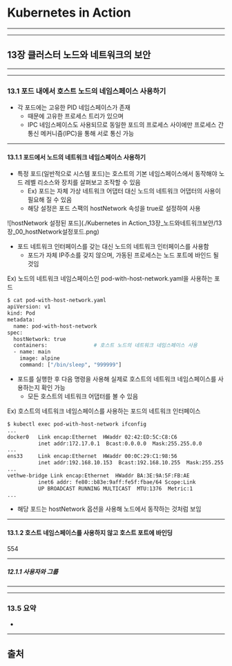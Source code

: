 # Kubernetes in Action

---
---
## 13장 클러스터 노드와 네트워크의 보안

---
---
### 13.1 포드 내에서 호스트 노드의 네임스페이스 사용하기
* 각 포드에는 고유한 PID 네임스페이스가 존재
	- 때문에 고유한 프로세스 트리가 있으며
	- IPC 네임스페이스도 사용되므로 동일한 포드의 프로세스 사이에만 프로세스 간 통신 메커니즘(IPC)을 통해 서로 통신 가능

---
#### 13.1.1 포드에서 노드의 네트워크 네임스페이스 사용하기
* 특정 포드(일반적으로 시스템 포드)는 호스트의 기본 네임스페이스에서 동작해야 노드 레벨 리소스와 장치를 살펴보고 조작할 수 있음
	- Ex) 포드는 자체 가상 네트워크 어댑터 대신 노드의 네트워크 어댑터의 사용이 필요해 질 수 있음
	- 해당 설정은 포드 스팩의 hostNetwork 속성을 true로 설정하여 사용
	
![hostNetwork 설정된 포드](./Kubernetes in Action_13장_노드와네트워크보안/13장_00_hostNetwork설정포드.png)
* 포드 네트워크 인터페이스를 갖는 대신 노드의 네트워크 인터페이스를 사용함
	- 포드가 자체 IP주소를 갖지 않으며, 가동된 프로세스는 노드 포트에 바인드 될 것임

Ex) 노드의 네트워크 네임스페이스인 pod-with-host-network.yaml을 사용하는 포드
```bash
$ cat pod-with-host-network.yaml
apiVersion: v1
kind: Pod
metadata:
  name: pod-with-host-network
spec:
  hostNetwork: true
  containers:				# 호스트 노드의 네트워크 네임스페이스 사용
  - name: main
    image: alpine
    command: ["/bin/sleep", "999999"]
```
* 포드를 실행한 후 다음 명령을 사용해 실제로 호스트의 네트워크 네임스페이스를 사용하는지 확인 가능
	- 모든 호스트의 네트워크 어댑터를 볼 수 있음

Ex) 호스트의 네트워크 네임스페이스를 사용하는 포드의 네트워크 인터페이스
```bash
$ kubectl exec pod-with-host-network ifconfig
...
docker0   Link encap:Ethernet  HWaddr 02:42:ED:5C:C8:C6
          inet addr:172.17.0.1  Bcast:0.0.0.0  Mask:255.255.0.0
...
ens33     Link encap:Ethernet  HWaddr 00:0C:29:C1:98:56
          inet addr:192.168.10.153  Bcast:192.168.10.255  Mask:255.255.255.0
...
vethwe-bridge Link encap:Ethernet  HWaddr BA:3E:9A:5F:FB:AE
          inet6 addr: fe80::b83e:9aff:fe5f:fbae/64 Scope:Link
          UP BROADCAST RUNNING MULTICAST  MTU:1376  Metric:1
...
```
* 해당 포드는 hostNetwork 옵션을 사용해 노드에서 동작하는 것처럼 보임

---
#### 13.1.2 호스트 네임스페이스를 사용하지 않고 호스트 포트에 바인딩
554

---
##### 12.1.1 사용자와 그룹

---
---
### 13.5 요약
*



---
## 출처
[^출처]: Kubernetes in Action-마르코 룩샤-에이콘


<!-- ![](./Kubernetes in Action_13장_노드와네트워크보안/) -->